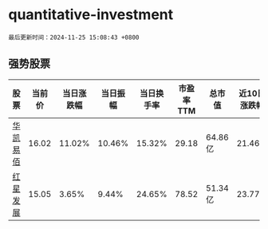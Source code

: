 # quantitative-investment

`最后更新时间：2024-11-25 15:08:43 +0800`

## 强势股票

|股票|当前价|当日涨跌幅|当日振幅|当日换手率|市盈率TTM|总市值|近10日涨跌幅|
|----|----|----|----|----|----|----|----|
|[华凯易佰](https://xueqiu.com/S/SZ300592)|16.02|11.02%|10.46%|15.32%|29.18|64.86亿|21.46%|
|[红星发展](https://xueqiu.com/S/SH600367)|15.05|3.65%|9.44%|24.65%|78.52|51.34亿|23.77%|

